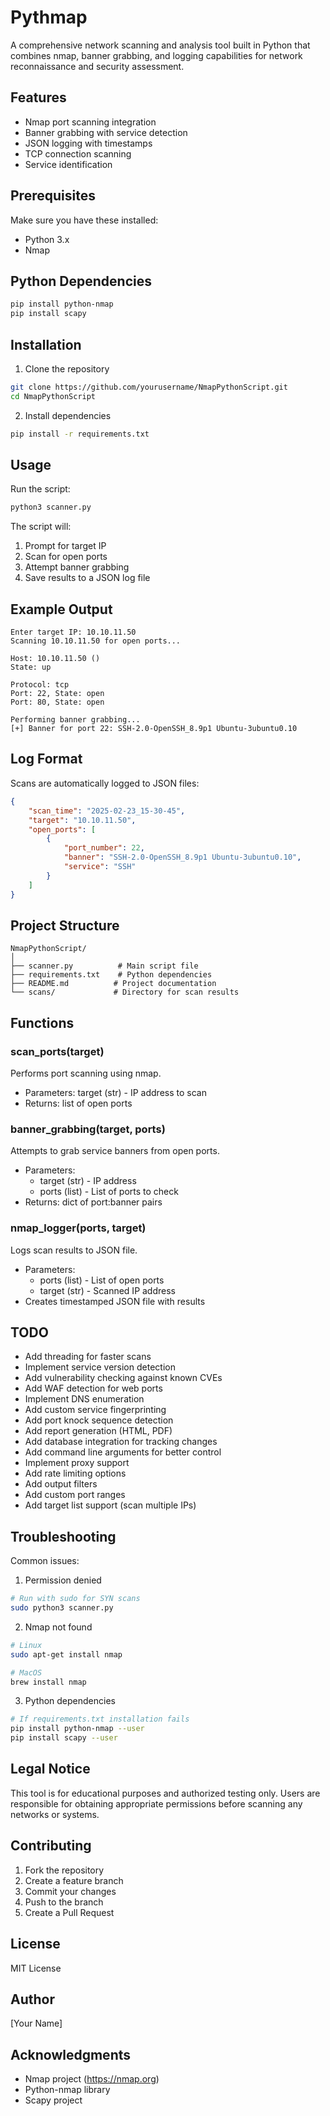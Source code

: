 # Pythmap

A comprehensive network scanning and analysis tool built in Python that combines nmap, banner grabbing, and logging capabilities for network reconnaissance and security assessment.

## Features
- Nmap port scanning integration
- Banner grabbing with service detection
- JSON logging with timestamps
- TCP connection scanning
- Service identification

## Prerequisites
Make sure you have these installed:
- Python 3.x
- Nmap

## Python Dependencies
```bash
pip install python-nmap
pip install scapy
```

## Installation
1. Clone the repository
```bash
git clone https://github.com/yourusername/NmapPythonScript.git
cd NmapPythonScript
```

2. Install dependencies
```bash
pip install -r requirements.txt
```

## Usage
Run the script:
```bash
python3 scanner.py
```

The script will:
1. Prompt for target IP
2. Scan for open ports
3. Attempt banner grabbing
4. Save results to a JSON log file

## Example Output
```
Enter target IP: 10.10.11.50
Scanning 10.10.11.50 for open ports...

Host: 10.10.11.50 ()
State: up

Protocol: tcp
Port: 22, State: open
Port: 80, State: open

Performing banner grabbing...
[+] Banner for port 22: SSH-2.0-OpenSSH_8.9p1 Ubuntu-3ubuntu0.10
```

## Log Format
Scans are automatically logged to JSON files:
```json
{
    "scan_time": "2025-02-23_15-30-45",
    "target": "10.10.11.50",
    "open_ports": [
        {
            "port_number": 22,
            "banner": "SSH-2.0-OpenSSH_8.9p1 Ubuntu-3ubuntu0.10",
            "service": "SSH"
        }
    ]
}
```

## Project Structure
```
NmapPythonScript/
│
├── scanner.py          # Main script file
├── requirements.txt    # Python dependencies
├── README.md          # Project documentation
└── scans/             # Directory for scan results
```

## Functions

### scan_ports(target)
Performs port scanning using nmap.
- Parameters: target (str) - IP address to scan
- Returns: list of open ports

### banner_grabbing(target, ports)
Attempts to grab service banners from open ports.
- Parameters: 
  - target (str) - IP address
  - ports (list) - List of ports to check
- Returns: dict of port:banner pairs

### nmap_logger(ports, target)
Logs scan results to JSON file.
- Parameters:
  - ports (list) - List of open ports
  - target (str) - Scanned IP address
- Creates timestamped JSON file with results

## TODO
- Add threading for faster scans
- Implement service version detection
- Add vulnerability checking against known CVEs
- Add WAF detection for web ports
- Implement DNS enumeration
- Add custom service fingerprinting
- Add port knock sequence detection
- Add report generation (HTML, PDF)
- Add database integration for tracking changes
- Add command line arguments for better control
- Implement proxy support
- Add rate limiting options
- Add output filters
- Add custom port ranges
- Add target list support (scan multiple IPs)

## Troubleshooting
Common issues:

1. Permission denied
```bash
# Run with sudo for SYN scans
sudo python3 scanner.py
```

2. Nmap not found
```bash
# Linux
sudo apt-get install nmap

# MacOS
brew install nmap
```

3. Python dependencies
```bash
# If requirements.txt installation fails
pip install python-nmap --user
pip install scapy --user
```

## Legal Notice
This tool is for educational purposes and authorized testing only. Users are responsible for obtaining appropriate permissions before scanning any networks or systems.

## Contributing
1. Fork the repository
2. Create a feature branch
3. Commit your changes
4. Push to the branch
5. Create a Pull Request

## License
MIT License

## Author
[Your Name]

## Acknowledgments
- Nmap project (https://nmap.org)
- Python-nmap library
- Scapy project
